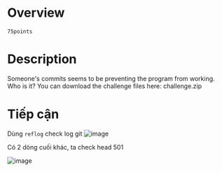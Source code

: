 # Overview #
`75points`

# Description #
Someone's commits seems to be preventing the program from working. Who is it?
You can download the challenge files here:
challenge.zip

#  Tiếp cận #
Dùng `reflog` check log git
![image](https://github.com/zangcinh/PicoCTF_Writeup/assets/173159694/8b0861c2-69a4-47e9-b9b7-9d7868a84c74)

Có 2 dòng cuối khác, ta check head 501 

![image](https://github.com/zangcinh/PicoCTF_Writeup/assets/173159694/c720ddcd-f9f5-4532-ad3b-3f1de02887df)
